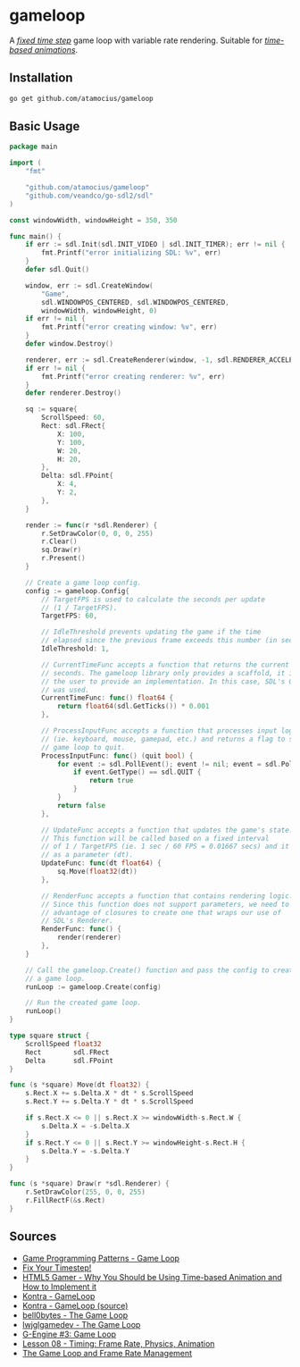 # gameloop

A [_fixed time step_](http://gameprogrammingpatterns.com/game-loop.html#play-catch-up) game loop with variable rate rendering. Suitable for [_time-based animations_](http://blog.sklambert.com/using-time-based-animation-implement/#time-based-animation).

## Installation

```bash
go get github.com/atamocius/gameloop
```

## Basic Usage

```go
package main

import (
	"fmt"

	"github.com/atamocius/gameloop"
	"github.com/veandco/go-sdl2/sdl"
)

const windowWidth, windowHeight = 350, 350

func main() {
	if err := sdl.Init(sdl.INIT_VIDEO | sdl.INIT_TIMER); err != nil {
		fmt.Printf("error initializing SDL: %v", err)
	}
	defer sdl.Quit()

	window, err := sdl.CreateWindow(
		"Game",
		sdl.WINDOWPOS_CENTERED, sdl.WINDOWPOS_CENTERED,
		windowWidth, windowHeight, 0)
	if err != nil {
		fmt.Printf("error creating window: %v", err)
	}
	defer window.Destroy()

	renderer, err := sdl.CreateRenderer(window, -1, sdl.RENDERER_ACCELERATED)
	if err != nil {
		fmt.Printf("error creating renderer: %v", err)
	}
	defer renderer.Destroy()

	sq := square{
		ScrollSpeed: 60,
		Rect: sdl.FRect{
			X: 100,
			Y: 100,
			W: 20,
			H: 20,
		},
		Delta: sdl.FPoint{
			X: 4,
			Y: 2,
		},
	}

	render := func(r *sdl.Renderer) {
		r.SetDrawColor(0, 0, 0, 255)
		r.Clear()
		sq.Draw(r)
		r.Present()
	}

	// Create a game loop config.
	config := gameloop.Config{
		// TargetFPS is used to calculate the seconds per update
		// (1 / TargetFPS).
		TargetFPS: 60,

		// IdleThreshold prevents updating the game if the time
		// elapsed since the previous frame exceeds this number (in seconds).
		IdleThreshold: 1,

		// CurrentTimeFunc accepts a function that returns the current time in
		// seconds. The gameloop library only provides a scaffold, it is up to
		// the user to provide an implementation. In this case, SDL's GetTicks
		// was used.
		CurrentTimeFunc: func() float64 {
			return float64(sdl.GetTicks()) * 0.001
		},

		// ProcessInputFunc accepts a function that processes input logic
		// (ie. keyboard, mouse, gamepad, etc.) and returns a flag to signal the
		// game loop to quit.
		ProcessInputFunc: func() (quit bool) {
			for event := sdl.PollEvent(); event != nil; event = sdl.PollEvent() {
				if event.GetType() == sdl.QUIT {
					return true
				}
			}
			return false
		},

		// UpdateFunc accepts a function that updates the game's state.
		// This function will be called based on a fixed interval
		// of 1 / TargetFPS (ie. 1 sec / 60 FPS = 0.01667 secs) and it is passed
		// as a parameter (dt).
		UpdateFunc: func(dt float64) {
			sq.Move(float32(dt))
		},

		// RenderFunc accepts a function that contains rendering logic.
		// Since this function does not support parameters, we need to take
		// advantage of closures to create one that wraps our use of
		// SDL's Renderer.
		RenderFunc: func() {
			render(renderer)
		},
	}

	// Call the gameloop.Create() function and pass the config to create
	// a game loop.
	runLoop := gameloop.Create(config)

	// Run the created game loop.
	runLoop()
}

type square struct {
	ScrollSpeed float32
	Rect        sdl.FRect
	Delta       sdl.FPoint
}

func (s *square) Move(dt float32) {
	s.Rect.X += s.Delta.X * dt * s.ScrollSpeed
	s.Rect.Y += s.Delta.Y * dt * s.ScrollSpeed

	if s.Rect.X <= 0 || s.Rect.X >= windowWidth-s.Rect.W {
		s.Delta.X = -s.Delta.X
	}
	if s.Rect.Y <= 0 || s.Rect.Y >= windowHeight-s.Rect.H {
		s.Delta.Y = -s.Delta.Y
	}
}

func (s *square) Draw(r *sdl.Renderer) {
	r.SetDrawColor(255, 0, 0, 255)
	r.FillRectF(&s.Rect)
}
```

## Sources

- [Game Programming Patterns - Game Loop](http://gameprogrammingpatterns.com/game-loop.html)
- [Fix Your Timestep!](https://gafferongames.com/post/fix_your_timestep/)
- [HTML5 Gamer - Why You Should be Using Time-based Animation and How to Implement it](http://blog.sklambert.com/using-time-based-animation-implement/)
- [Kontra - GameLoop](https://straker.github.io/kontra/api/gameLoop)
- [Kontra - GameLoop (source)](https://github.com/straker/kontra/blob/master/src/gameLoop.js)
- [bell0bytes - The Game Loop](https://bell0bytes.eu/the-game-loop/)
- [lwjglgamedev - The Game Loop](https://ahbejarano.gitbook.io/lwjglgamedev/chapter2)
- [G-Engine #3: Game Loop](http://clarkkromenaker.com/post/gengine-03-game-loop/)
- [Lesson 08 - Timing: Frame Rate, Physics, Animation](https://thenumbat.github.io/cpp-course/sdl2/08/08.html)
- [The Game Loop and Frame Rate Management](http://www.brandonfoltz.com/downloads/tutorials/The_Game_Loop_and_Frame_Rate_Management.pdf)
